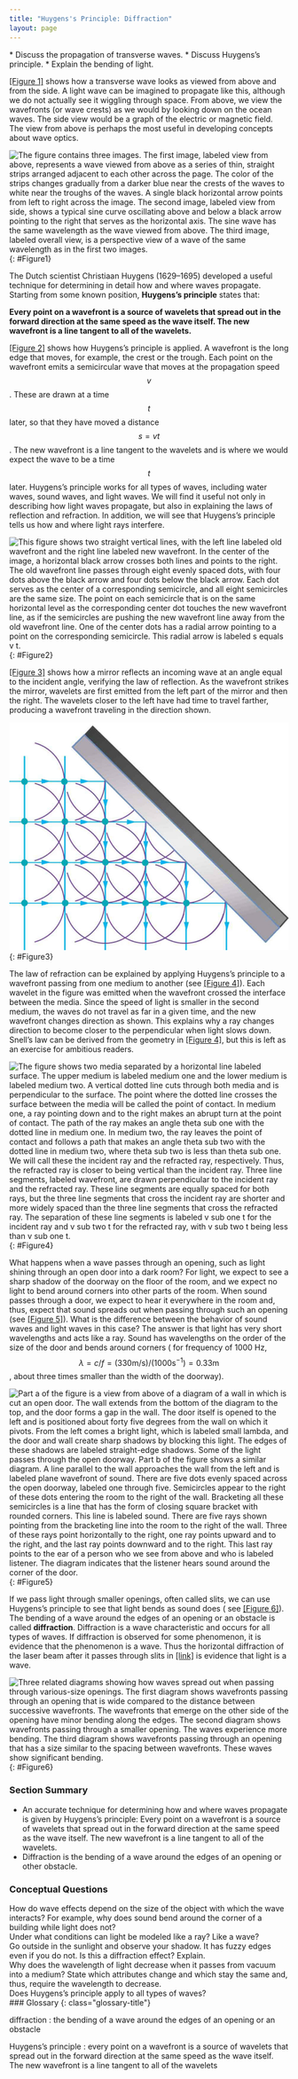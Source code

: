 ```yaml
---
title: "Huygens's Principle: Diffraction"
layout: page
---
```


<div class="abstract" markdown="1">
* Discuss the propagation of transverse waves.
* Discuss Huygens’s principle.
* Explain the bending of light.

</div>

[[Figure 1]](#Figure1) shows how a transverse wave looks as viewed from above
and from the side. A light wave can be imagined to propagate like this, although
we do not actually see it wiggling through space. From above, we view the
wavefronts (or wave crests) as we would by looking down on the ocean waves. The
side view would be a graph of the electric or magnetic field. The view from
above is perhaps the most useful in developing concepts about wave optics.

![The figure contains three images. The first image, labeled view from above, represents a wave viewed from above as a series of thin, straight strips arranged adjacent to each other across the page. The color of the strips changes gradually from a darker blue near the crests of the waves to white near the troughs of the waves. A single black horizontal arrow points from left to right across the image. The second image, labeled view from side, shows a typical sine curve oscillating above and below a black arrow pointing to the right that serves as the horizontal axis. The sine wave has the same wavelength as the wave viewed from above. The third image, labeled overall view, is a perspective view of a wave of the same wavelength as in the first two images.](../resources/Figure_28_02_01a.jpg "A transverse wave, such as an electromagnetic wave like light, as viewed from above and from the side. The direction of propagation is perpendicular to the wavefronts (or wave crests) and is represented by an arrow like a ray.")
{: #Figure1}

The Dutch scientist Christiaan Huygens (1629–1695) developed a useful technique
for determining in detail how and where waves propagate. Starting from some
known position, **Huygens’s principle** states that:

**Every point on a wavefront is a source of wavelets that spread out in the
forward direction at the same speed as the wave itself. The new wavefront is a
line tangent to all of the wavelets.**

[[Figure 2]](#Figure2) shows how Huygens’s principle is applied. A wavefront is
the long edge that moves, for example, the crest or the trough. Each point on
the wavefront emits a semicircular wave that moves at the propagation speed $$v
$$ . These are drawn at a time $$t $$ later, so that they have moved a distance
$$s=vt $$ . The new wavefront is a line tangent to the wavelets and is where we
would expect the wave to be a time $$t $$ later. Huygens’s principle works for
all types of waves, including water waves, sound waves, and light waves. We will
find it useful not only in describing how light waves propagate, but also in
explaining the laws of reflection and refraction. In addition, we will see that
Huygens’s principle tells us how and where light rays interfere.

![This figure shows two straight vertical lines, with the left line labeled old wavefront and the right line labeled new wavefront. In the center of the image, a horizontal black arrow crosses both lines and points to the right. The old wavefront line passes through eight evenly spaced dots, with four dots above the black arrow and four dots below the black arrow. Each dot serves as the center of a corresponding semicircle, and all eight semicircles are the same size. The point on each semicircle that is on the same horizontal level as the corresponding center dot touches the new wavefront line, as if the semicircles are pushing the new wavefront line away from the old wavefront line. One of the center dots has a radial arrow pointing to a point on the corresponding semicircle. This radial arrow is labeled s equals v t.](../resources/Figure_28_02_02a.jpg "Huygens&#x2019;s principle applied to a straight wavefront. Each point on the wavefront emits a semicircular wavelet that moves a distance \( s = v t \). The new wavefront is a line tangent to the wavelets.")
{: #Figure2}

[[Figure 3]](#Figure3) shows how a mirror reflects an incoming wave at an angle
equal to the incident angle, verifying the law of reflection. As the wavefront
strikes the mirror, wavelets are first emitted from the left part of the mirror
and then the right. The wavelets closer to the left have had time to travel
farther, producing a wavefront traveling in the direction shown.

![The figure shows a grid pattern made of dots. The overall grid pattern would be square were its upper-right four dots not cut off by a gray solid rectangle oriented at forty five degrees counterclockwise from the vertical. Semicircles representing wavelets are centered on each dot. Arrows indicate that the wavelets approach the angled surface from the left and then reflect downward.](../resources/Figure_28_02_03a.jpg "Huygens&#x2019;s principle applied to a straight wavefront striking a mirror. The wavelets shown were emitted as each point on the wavefront struck the mirror. The tangent to these wavelets shows that the new wavefront has been reflected at an angle equal to the incident angle. The direction of propagation is perpendicular to the wavefront, as shown by the downward-pointing arrows.")
{: #Figure3}

The law of refraction can be explained by applying Huygens’s principle to a
wavefront passing from one medium to another (see [[Figure 4]](#Figure4)). Each
wavelet in the figure was emitted when the wavefront crossed the interface
between the media. Since the speed of light is smaller in the second medium, the
waves do not travel as far in a given time, and the new wavefront changes
direction as shown. This explains why a ray changes direction to become closer
to the perpendicular when light slows down. Snell’s law can be derived from the
geometry in [[Figure 4]](#Figure4), but this is left as an exercise for
ambitious readers.

![The figure shows two media separated by a horizontal line labeled surface. The upper medium is labeled medium one and the lower medium is labeled medium two. A vertical dotted line cuts through both media and is perpendicular to the surface. The point where the dotted line crosses the surface between the media will be called the point of contact. In medium one, a ray pointing down and to the right makes an abrupt turn at the point of contact. The path of the ray makes an angle theta sub one with the dotted line in medium one. In medium two, the ray leaves the point of contact and follows a path that makes an angle theta sub two with the dotted line in medium two, where theta sub two is less than theta sub one. We will call these the incident ray and the refracted ray, respectively. Thus, the refracted ray is closer to being vertical than the incident ray. Three line segments, labeled wavefront, are drawn perpendicular to the incident ray and the refracted ray. These line segments are equally spaced for both rays, but the three line segments that cross the incident ray are shorter and more widely spaced than the three line segments that cross the refracted ray. The separation of these line segments is labeled v sub one t for the incident ray and v sub two t for the refracted ray, with v sub two t being less than v sub one t.](../resources/Figure_28_02_04a.jpg "Huygens&#x2019;s principle applied to a straight wavefront traveling from one medium to another where its speed is less. The ray bends toward the perpendicular, since the wavelets have a lower speed in the second medium.")
{: #Figure4}

What happens when a wave passes through an opening, such as light shining
through an open door into a dark room? For light, we expect to see a sharp
shadow of the doorway on the floor of the room, and we expect no light to bend
around corners into other parts of the room. When sound passes through a door,
we expect to hear it everywhere in the room and, thus, expect that sound spreads
out when passing through such an opening (see [[Figure 5]](#Figure5)). What is
the difference between the behavior of sound waves and light waves in this case?
The answer is that light has very short wavelengths and acts like a ray. Sound
has wavelengths on the order of the size of the door and bends around corners (
for frequency of 1000 Hz, $$\lambda =c/f=\left(330 \text{m}/\text{s}\right)
/\left(1000 {\text{s}}^{-1}\right)=0.33 \text{m} $$ , about three times smaller
than the width of the doorway).

![Part a of the figure is a view from above of a diagram of a wall in which is cut an open door. The wall extends from the bottom of the diagram to the top, and the door forms a gap in the wall. The door itself is opened to the left and is positioned about forty five degrees from the wall on which it pivots. From the left comes a bright light, which is labeled small lambda, and the door and wall create sharp shadows by blocking this light. The edges of these shadows are labeled straight-edge shadows. Some of the light passes through the open doorway. Part b of the figure shows a similar diagram. A line parallel to the wall approaches the wall from the left and is labeled plane wavefront of sound. There are five dots evenly spaced across the open doorway, labeled one through five. Semicircles appear to the right of these dots entering the room to the right of the wall. Bracketing all these semicircles is a line that has the form of closing square bracket with rounded corners. This line is labeled sound. There are five rays shown pointing from the bracketing line into the room to the right of the wall. Three of these rays point horizontally to the right, one ray points upward and to the right, and the last ray points downward and to the right. This last ray points to the ear of a person who we see from above and who is labeled listener. The diagram indicates that the listener hears sound around the corner of the door.](../resources/Figure_28_02_05a.jpg "(a) Light passing through a doorway makes a sharp outline on the floor. Since light&#x2019;s wavelength is very small compared with the size of the door, it acts like a ray. (b) Sound waves bend into all parts of the room, a wave effect, because their wavelength is similar to the size of the door.")
{: #Figure5}

If we pass light through smaller openings, often called slits, we can use
Huygens’s principle to see that light bends as sound does (
see [[Figure 6]](#Figure6)). The bending of a wave around the edges of an
opening or an obstacle is called **diffraction**. Diffraction is a wave
characteristic and occurs for all types of waves. If diffraction is observed for
some phenomenon, it is evidence that the phenomenon is a wave. Thus the
horizontal diffraction of the laser beam after it passes through slits
in [[link]](../contents//ch27WaveAspectOfLight#import-auto-id1169738163458) is evidence that light is a
wave.

![Three related diagrams showing how waves spread out when passing through various-size openings. The first diagram shows wavefronts passing through an opening that is wide compared to the distance between successive wavefronts. The wavefronts that emerge on the other side of the opening have minor bending along the edges. The second diagram shows wavefronts passing through a smaller opening. The waves experience more bending. The third diagram shows wavefronts passing through an opening that has a size similar to the spacing between wavefronts. These waves show significant bending.](../resources/Figure_28_02_06a.jpg "Huygens&#x2019;s principle applied to a straight wavefront striking an opening. The edges of the wavefront bend after passing through the opening, a process called diffraction. The amount of bending is more extreme for a small opening, consistent with the fact that wave characteristics are most noticeable for interactions with objects about the same size as the wavelength.")
{: #Figure6}

### Section Summary

* An accurate technique for determining how and where waves propagate is given
  by Huygens’s principle: Every point on a wavefront is a source of wavelets
  that spread out in the forward direction at the same speed as the wave itself.
  The new wavefront is a line tangent to all of the wavelets.
* Diffraction is the bending of a wave around the edges of an opening or other
  obstacle.

### Conceptual Questions

<div class="exercise" data-element-type="conceptual-questions">
<div class="problem" markdown="1">
How do wave effects depend on the size of the object with which the wave interacts? For example, why does sound bend around the corner of a building while light does not?

</div>
</div>

<div class="exercise" data-element-type="conceptual-questions">
<div class="problem" markdown="1">
Under what conditions can light be modeled like a ray? Like a wave?

</div>
</div>

<div class="exercise" data-element-type="conceptual-questions">
<div class="problem" markdown="1">
Go outside in the sunlight and observe your shadow. It has fuzzy edges even if you do not. Is this a diffraction effect? Explain.

</div>
</div>

<div class="exercise" data-element-type="conceptual-questions">
<div class="problem" markdown="1">
Why does the wavelength of light decrease when it passes from vacuum into a medium? State which attributes change and which stay the same and, thus, require the wavelength to decrease.

</div>
</div>

<div class="exercise" data-element-type="conceptual-questions">
<div class="problem" markdown="1">
Does Huygens’s principle apply to all types of waves?

</div>
</div>

<div class="glossary" markdown="1">
### Glossary
{: class="glossary-title"}

diffraction
: the bending of a wave around the edges of an opening or an obstacle

Huygens’s principle
: every point on a wavefront is a source of wavelets that spread out in the
forward direction at the same speed as the wave itself. The new wavefront is a
line tangent to all of the wavelets

</div>
